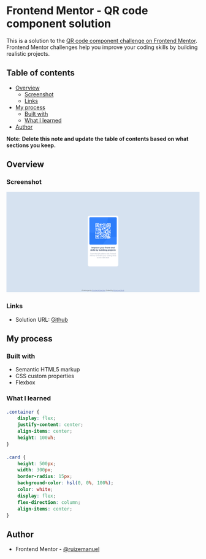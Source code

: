# Frontend Mentor - QR code component solution

This is a solution to the [QR code component challenge on Frontend Mentor](https://www.frontendmentor.io/challenges/qr-code-component-iux_sIO_H). Frontend Mentor challenges help you improve your coding skills by building realistic projects. 

## Table of contents

- [Overview](#overview)
  - [Screenshot](#screenshot)
  - [Links](#links)
- [My process](#my-process)
  - [Built with](#built-with)
  - [What I learned](#what-i-learned)
- [Author](#author)

**Note: Delete this note and update the table of contents based on what sections you keep.**

## Overview

### Screenshot

![](./screenshot.png)

### Links

- Solution URL: [Github](https://github.com/ruizemanuel/QR-component-FrontendMentor)

## My process

### Built with

- Semantic HTML5 markup
- CSS custom properties
- Flexbox

### What I learned

```css
.container {
    display: flex;
    justify-content: center;
    align-items: center;
    height: 100vh;
}

.card {
    height: 500px;
    width: 300px;
    border-radius: 15px;
    background-color: hsl(0, 0%, 100%);
    color: white;
    display: flex;
    flex-direction: column;
    align-items: center;
}
```
## Author
- Frontend Mentor - [@ruizemanuel](https://www.frontendmentor.io/profile/ruizemanuel)


